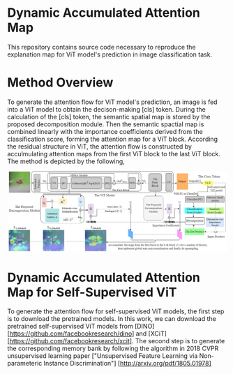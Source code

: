 # Dynamic Accumulated Attention Map
This repository contains source code necessary to reproduce the explanation map for ViT model's prediction in image classification task.
# Method Overview
To generate the attention flow for ViT model's prediction, an image is fed into a ViT model to obtain the decison-making [cls] token. During the calculation of the [cls] token, the semantic spatial map is stored by the proposed decomposition module. Then the semantic spactial map is combined linearly with the importance coefficients derived from the classification score, forming the attention map for a ViT block. According the residual structure in ViT, the attention flow is constructed by acculmulating attention maps from the first ViT block to the last ViT block. The method is depicted by the following, 

![Framwork](./.img/FrameworkDAAM.jpg)

# Dynamic Accumulated Attention Map for Self-Supervised ViT
To generate the attention flow for self-supervised ViT models, the first step is to download the pretrained models. In this work, we can download the pretrained self-supervised ViT models from [DINO][https://github.com/facebookresearch/dino] and [XCiT][https://github.com/facebookresearch/xcit]. The second step is to generate the corresponding memory bank by following the algorithm in 2018 CVPR unsupervised learning paper ["Unsupervised Feature Learning via Non-parameteric Instance Discrimination"] [http://arxiv.org/pdf/1805.01978]  
